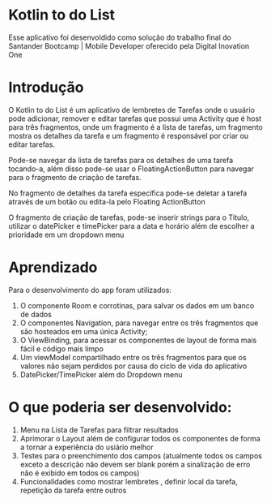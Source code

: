# Kotlin to do List

Esse aplicativo foi desenvoldido como solução do trabalho final do Santander Bootcamp | Mobile Developer oferecido pela Digital Inovation One

# Introdução

O Kotlin to do List é um aplicativo de lembretes de Tarefas onde o usuário pode adicionar, remover e editar tarefas que possui uma Activity que é host para três fragmentos, onde um fragmento é a lista de tarefas, um fragmento mostra os detalhes da tarefa e um fragmento é responsável por criar ou editar tarefas.

Pode-se navegar da lista de tarefas para os detalhes de uma tarefa tocando-a, além disso pode-se usar o FloatingActionButton para navegar para o fragmento de criação de tarefas.

No fragmento de detalhes da tarefa específica pode-se deletar a tarefa através de um botão ou edita-la pelo Floating ActionButton

O fragmento de criação de tarefas, pode-se inserir strings para o Título, utilizar o datePicker e timePicker para a data e horário além de escolher a prioridade em um dropdown menu

# Aprendizado

Para o desenvolvimento do app foram utilizados:

1. O componente Room e corrotinas, para salvar os dados em um banco de dados
2. O componentes Navigation, para navegar entre os três fragmentos que são hosteados em uma única Activity;
3. O ViewBinding, para acessar os componentes de layout de forma mais fácil e código mais limpo 
4. Um viewModel compartilhado entre os três fragmentos para que os valores não sejam perdidos por causa do ciclo de vida do aplicativo
5. DatePicker/TimePicker além do Dropdown menu

# O que poderia ser desenvolvido:

1. Menu na Lista de Tarefas para filtrar resultados
2. Aprimorar o Layout além de configurar todos os componentes de forma a tornar a experiência do usiário melhor
3. Testes para o preenchimento dos campos (atualmente todos os campos exceto a descrição não devem ser blank porém a sinalização de erro não é exibido em todos os campos)
4. Funcionalidades como mostrar lembretes , definir local da tarefa, repetição da tarefa entre outros
